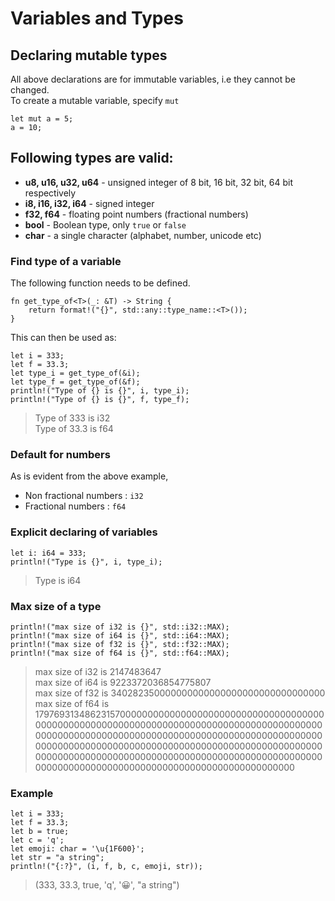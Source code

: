 # Variables and Types

## Declaring mutable types
All above declarations are for immutable variables, i.e they cannot be changed.  
To create a mutable variable, specify `mut`
```
let mut a = 5;
a = 10;
```

## Following types are valid:  
- <b>u8, u16, u32, u64</b> - unsigned integer of 8 bit, 16 bit, 32 bit, 64 bit respectively
- <b>i8, i16, i32, i64</b> - signed integer
- <b>f32, f64</b> - floating point numbers (fractional numbers)
- <b>bool</b> - Boolean type, only `true` or `false`
- <b>char</b> - a single character (alphabet, number, unicode etc)

### Find type of a variable
The following function needs to be defined.
```
fn get_type_of<T>(_: &T) -> String {
    return format!("{}", std::any::type_name::<T>());
}
```
This can then be used as:
```
let i = 333;
let f = 33.3;
let type_i = get_type_of(&i);
let type_f = get_type_of(&f);
println!("Type of {} is {}", i, type_i);
println!("Type of {} is {}", f, type_f);
```
> Type of 333 is i32  
> Type of 33.3 is f64  

### Default for numbers
As is evident from the above example,
- Non fractional numbers : `i32`
- Fractional numbers : `f64`

### Explicit declaring of variables
```
let i: i64 = 333;
println!("Type is {}", i, type_i);
```
> Type is i64

### Max size of a type
```
println!("max size of i32 is {}", std::i32::MAX);
println!("max size of i64 is {}", std::i64::MAX);
println!("max size of f32 is {}", std::f32::MAX);
println!("max size of f64 is {}", std::f64::MAX);
```
> max size of i32 is 2147483647  
> max size of i64 is 9223372036854775807  
> max size of f32 is 340282350000000000000000000000000000000  
> max size of f64 is 179769313486231570000000000000000000000000000000000000000000000000000000000000000000000000000000000000000000000000000000000000000000000000000000000000000000000000000000000000000000000000000000000000000000000000000000000000000000000000000000000000000000000000000000000000000000000000000000000000000000000000000  

### Example
```
let i = 333;
let f = 33.3;
let b = true;
let c = 'q';
let emoji: char = '\u{1F600}';
let str = "a string";
println!("{:?}", (i, f, b, c, emoji, str));
```
> (333, 33.3, true, 'q', '😀', "a string")
